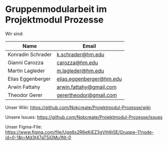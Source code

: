# Gruppenmodularbeit im Projektmodul Prozesse

Wir sind:

Name | Email 
-------- | -------- 
Konradin Schrader   | k.schrader@hm.edu   
Gianni Carozza   | carozza@hm.edu    
Martin Lagleder   | m.lagleder@hm.edu  
Elias Eggenberger   | elias.eggenberger@hm.edu  
Arwin Fattahy | arwin.fattahy@gmail.com
Theodor Gerer | gerertheodor@gmail.com

Unser Wiki:
https://github.com/Nokcreate/Projektmodul-Prozesse/wiki

Unsere Issues:
https://github.com/Nokcreate/Projektmodul-Prozesse/issues

Unser Figma-File:
https://www.figma.com/file/Ugg6s2R6eKiEZ3gVlh6j0E/Gruppe-1?node-id=0-1&t=Md3t47aT5iGMu1Nt-0
